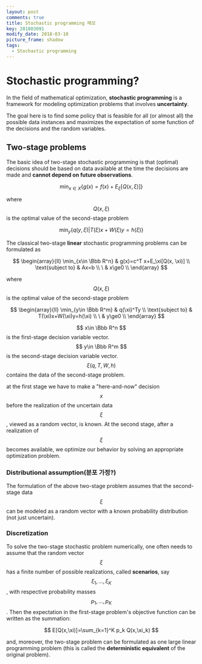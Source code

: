 ```yaml
---
layout: post
comments: true
title: Stochastic programming 메모
key: 201803091
modify_date: 2018-03-10
picture_frame: shadow
tags:
  - Stochastic programming
---
```

# Stochastic programming?
In the field of mathematical optimization, **stochastic programming**
is a framework for modeling optimization problems that involves **uncertainty**.

The goal here is to find some policy that is feasible for all
(or almost all) the possible data instances and maximizes the expectation
of some function of the decisions and the random variables.

<!--more-->

## Two-stage problems
The basic idea of two-stage stochastic programming is that (optimal)
decisions should be based on data available at the time the decisions
are made and **cannot depend on future observations**.

$$\min_{x\in X}{\{g(x)=f(x)+E_\xi[Q(x, \xi)]\}}$$

where $$Q(x, \xi)$$ is the optimal value of the second-stage problem

$$\min_{y}{\{q(y, \xi) | T(\xi)x+W(\xi)y=h(\xi)\}}$$

The classical two-stage **linear** stochastic programming problems can be formulated as

$$
    \begin{array}{ll}
    \min_{x\in \Bbb R^n} & g(x)=c^T x+E_\xi[Q(x, \xi)] \\
    \text{subject to} & Ax=b \\
    \ & x\ge0 \\
    \end{array}
$$
 
where $$Q(x, \xi)$$ is the optimal value of the second-stage problem

$$
    \begin{array}{ll}
    \min_{y\in \Bbb R^m} & q(\xi)^Ty \\
    \text{subject to} & T(\xi)x+W(\xi)y=h(\xi) \\
    \ & y\ge0 \\
    \end{array}
$$
 
$$ x\in \Bbb R^n $$ is the first-stage decision variable vector. <br>
$$ y\in \Bbb R^m $$ is the second-stage decision variable vector. <br>
$$ \xi(q, T, W, h) $$ contains the data of the second-stage problem. <br>

at the first stage we have to make a "here-and-now" decision $$x$$ before the realization of the uncertain data $$\xi$$,
viewed as a random vector, is known. At the second stage, after a realization of $$\xi$$ becomes available,
we optimize our behavior by solving an appropriate optimization problem.

### Distributional assumption(분포 가정?)
The formulation of the above two-stage problem assumes that the second-stage data $$\xi$$ can be modeled as
a random vector with a known probability distribution (not just uncertain).

### Discretization
To solve the two-stage stochastic problem numerically, one often needs to assume that the random vector $$\xi$$
has a finite number of possible realizations, called **scenarios**, say $$\xi_1,...,\xi_K$$, with respective probability masses
$$p_1,...,p_K$$. Then the expectation in the first-stage problem's objective function can be written as the summation:

$$
    E[Q(x,\xi)]=\sum_{k=1}^K p_k Q(x,\xi_k)
$$

and, moreover, the two-stage problem can be formulated as one large linear programming problem
(this is called the **deterministic equivalent** of the original problem).
